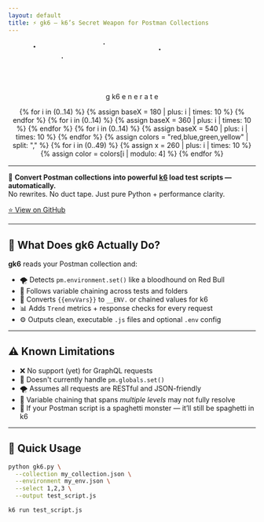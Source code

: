 ```yaml
---
layout: default
title: ⚡️ gk6 – k6’s Secret Weapon for Postman Collections
---
```


<div style="text-align:center; margin-bottom: 1rem;">
<svg viewBox="0 0 800 160" width="90%" height="160" xmlns="http://www.w3.org/2000/svg">
  <!-- Stars -->
  <circle class="star" cx="50" cy="20" r="3"/>
  <circle class="star" cx="300" cy="10" r="2"/>
  <circle class="star" cx="500" cy="30" r="2.5"/>
  <circle class="star" cx="150" cy="60" r="2"/>

  <!-- Sliding Text -->
  <text x="300" y="100" class="letter g burning">g</text>
  <text x="332" y="100" class="letter k6 burning">k6</text>
  <g class="generate-group">
    <text x="322" y="100" class="letter">e</text>
    <text x="346" y="100" class="letter">n</text>
    <text x="370" y="100" class="letter">e</text>
    <text x="394" y="100" class="letter">r</text>
    <text x="418" y="100" class="letter">a</text>
    <text x="442" y="100" class="letter">t</text>
    <text x="466" y="100" class="letter">e</text>
  </g>

  <!-- Firework Sparks (45) -->
  <g class="firework-group">
    {% for i in (0..14) %}
      {% assign baseX = 180 | plus: i | times: 10 %}
      <circle class="firework arc" cx="{{ baseX }}" cy="100" r="1.5"/>
    {% endfor %}
    {% for i in (0..14) %}
      {% assign baseX = 360 | plus: i | times: 10 %}
      <circle class="firework vertical" cx="{{ baseX }}" cy="100" r="1.5"/>
    {% endfor %}
    {% for i in (0..14) %}
      {% assign baseX = 540 | plus: i | times: 10 %}
      <circle class="firework arc" cx="{{ baseX }}" cy="100" r="1.5"/>
    {% endfor %}
  </g>

  <!-- Confetti (50) -->
  <g class="confetti-group">
    {% assign colors = "red,blue,green,yellow" | split: "," %}
    {% for i in (0..49) %}
      {% assign x = 260 | plus: i | times: 10 %}
      {% assign color = colors[i | modulo: 4] %}
      <rect class="confetti confetti-{{ color }}" x="{{ x | modulo: 800 }}" y="0" width="6" height="10"/>
    {% endfor %}
  </g>
</svg>
</div>

---

🧠 **Convert Postman collections into powerful [k6](https://k6.io) load test scripts — automatically.**  
No rewrites. No duct tape. Just pure Python + performance clarity.

[⭐ View on GitHub](https://github.com/gopikrishna4595/gk6)

---

## 🚀 What Does gk6 Actually Do?

**gk6** reads your Postman collection and:

- 🌪️ Detects `pm.environment.set()` like a bloodhound on Red Bull  
- 🔗 Follows variable chaining across tests and folders  
- 🧬 Converts `{{envVars}}` to `__ENV.` or chained values for k6  
- 📊 Adds `Trend` metrics + response checks for every request  
- ⚙️ Outputs clean, executable `.js` files and optional `.env` config

---

## ⚠️ Known Limitations

- ❌ No support (yet) for GraphQL requests  
- 🧱 Doesn't currently handle `pm.globals.set()`  
- 🌪️ Assumes all requests are RESTful and JSON-friendly  
- 🔗 Variable chaining that spans *multiple levels* may not fully resolve  
- 👻 If your Postman script is a spaghetti monster — it’ll still be spaghetti in k6

---

## 🚀 Quick Usage

```bash
python gk6.py \
  --collection my_collection.json \
  --environment my_env.json \
  --select 1,2,3 \
  --output test_script.js

k6 run test_script.js
